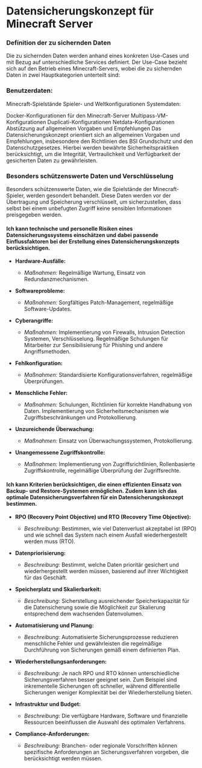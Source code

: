 # Datensicherungskonzept für Minecraft Server

### Definition der zu sichernden Daten

Die zu sichernden Daten werden anhand eines konkreten Use-Cases und mit Bezug auf unterschiedliche Services definiert. Der Use-Case bezieht sich auf den Betrieb eines Minecraft-Servers, wobei die zu sichernden Daten in zwei Hauptkategorien unterteilt sind:

### Benutzerdaten:

Minecraft-Spielstände
Spieler- und Weltkonfigurationen
Systemdaten:

Docker-Konfigurationen für den Minecraft-Server
Multipass-VM-Konfigurationen
Duplicati-Konfigurationen
Netdata-Konfigurationen
Abstützung auf allgemeinen Vorgaben und Empfehlungen
Das Datensicherungskonzept orientiert sich an allgemeinen Vorgaben und Empfehlungen, insbesondere den Richtlinien des BSI Grundschutz und den Datenschutzgesetzes. Hierbei werden bewährte Sicherheitspraktiken berücksichtigt, um die Integrität, Vertraulichkeit und Verfügbarkeit der gesicherten Daten zu gewährleisten.

### Besonders schützenswerte Daten und Verschlüsselung

Besonders schützenswerte Daten, wie die Spielstände der Minecraft-Spieler, werden gesondert behandelt. Diese Daten werden vor der Übertragung und Speicherung verschlüsselt, um sicherzustellen, dass selbst bei einem unbefugten Zugriff keine sensiblen Informationen preisgegeben werden.

#### Ich kann technische und personelle Risiken eines Datensicherungssystems einschätzen und dabei passende Einflussfaktoren bei der Erstellung eines Datensicherungskonzepts berücksichtigen.

- **Hardware-Ausfälle:**
  - *Maßnahmen:* Regelmäßige Wartung, Einsatz von Redundanzmechanismen.

- **Softwareprobleme:**
  - *Maßnahmen:* Sorgfältiges Patch-Management, regelmäßige Software-Updates.

- **Cyberangriffe:**
  - *Maßnahmen:* Implementierung von Firewalls, Intrusion Detection Systemen, Verschlüsselung. Regelmäßige Schulungen für Mitarbeiter zur Sensibilisierung für Phishing und andere Angriffsmethoden.

- **Fehlkonfiguration:**
  - *Maßnahmen:* Standardisierte Konfigurationsverfahren, regelmäßige Überprüfungen.

- **Menschliche Fehler:**
  - *Maßnahmen:* Schulungen, Richtlinien für korrekte Handhabung von Daten. Implementierung von Sicherheitsmechanismen wie Zugriffsbeschränkungen und Protokollierung.

- **Unzureichende Überwachung:**
  - *Maßnahmen:* Einsatz von Überwachungssystemen, Protokollierung.

- **Unangemessene Zugriffskontrolle:**
  - *Maßnahmen:* Implementierung von Zugriffsrichtlinien, Rollenbasierte Zugriffskontrolle, regelmäßige Überprüfung der Zugriffsrechte.

#### Ich kann Kriterien berücksichtigen, die einen effizienten Einsatz von Backup- und Restore-Systemen ermöglichen. Zudem kann ich das optimale Datensicherungsverfahren für ein Datensicherungskonzept bestimmen.

- **RPO (Recovery Point Objective) und RTO (Recovery Time Objective):**
  - *Beschreibung:* Bestimmen, wie viel Datenverlust akzeptabel ist (RPO) und wie schnell das System nach einem Ausfall wiederhergestellt werden muss (RTO).

- **Datenpriorisierung:**
  - *Beschreibung:* Bestimmt, welche Daten prioritär gesichert und wiederhergestellt werden müssen, basierend auf ihrer Wichtigkeit für das Geschäft.

- **Speicherplatz und Skalierbarkeit:**
  - *Beschreibung:* Sicherstellung ausreichender Speicherkapazität für die Datensicherung sowie die Möglichkeit zur Skalierung entsprechend dem wachsenden Datenvolumen.

- **Automatisierung und Planung:**
  - *Beschreibung:* Automatisierte Sicherungsprozesse reduzieren menschliche Fehler und gewährleisten die regelmäßige Durchführung von Sicherungen gemäß einem definierten Plan.

- **Wiederherstellungsanforderungen:**
  - *Beschreibung:* Je nach RPO und RTO können unterschiedliche Sicherungsverfahren besser geeignet sein. Zum Beispiel sind inkrementelle Sicherungen oft schneller, während differentielle Sicherungen weniger Komplexität bei der Wiederherstellung bieten.

- **Infrastruktur und Budget:**
  - *Beschreibung:* Die verfügbare Hardware, Software und finanzielle Ressourcen beeinflussen die Auswahl des optimalen Verfahrens.

- **Compliance-Anforderungen:**
  - *Beschreibung:* Branchen- oder regionale Vorschriften können spezifische Anforderungen an Sicherungsverfahren vorgeben, die berücksichtigt werden müssen.
